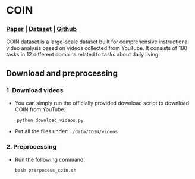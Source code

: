 # COIN

### [Paper](https://arxiv.org/pdf/1804.09627.pdf) | [Dataset](https://coin-dataset.github.io/) | [Github](https://github.com/coin-dataset/annotations)

COIN dataset is a large-scale dataset built for comprehensive instructional video analysis based on videos collected from YouTube. It consists of 180 tasks in 12 different domains related to tasks about daily living.

## Download and preprocessing

### 1. Download videos

- You can simply run the officially provided download script to download COIN from YouTube:
```
    python download_videos.py
```

- Put all the files under:  `./data/COIN/videos`

### 2. Preprocessing

- Run the following command: 
    ```
    bash prerpocess_coin.sh
    ```
